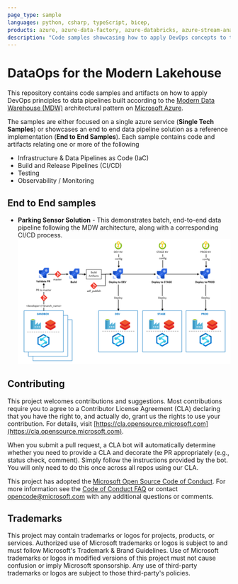 ```yaml
---
page_type: sample
languages: python, csharp, typeScript, bicep, 
products: azure, azure-data-factory, azure-databricks, azure-stream-analytics, azure-data-lake-gen2, azure-functions
description: "Code samples showcasing how to apply DevOps concepts to the Modern Lakehouse Architecture leveraging different Azure Data Technologies."
---
```


# DataOps for the Modern Lakehouse

This repository contains code samples and artifacts on how to apply DevOps principles to data pipelines built according to the [Modern Data Warehouse (MDW)](https://azure.microsoft.com/en-au/solutions/architecture/modern-data-warehouse/) architectural pattern on [Microsoft Azure](https://azure.microsoft.com/en-au/).

The samples are either focused on a single azure service (**Single Tech Samples**) or showcases an end to end data pipeline solution as a reference implementation (**End to End Samples**). Each sample contains code and artifacts relating one or more of the following

- Infrastructure & Data Pipelines as Code (IaC)
- Build and Release Pipelines (CI/CD)
- Testing
- Observability / Monitoring

## End to End samples
- **Parking Sensor Solution** - This demonstrates batch, end-to-end data pipeline following the MDW architecture, along with a corresponding CI/CD process.
![Architecture](docs/images/CI_CD_process_simplified.png?raw=true "Architecture")

## Contributing
This project welcomes contributions and suggestions.  Most contributions require you to agree to a
Contributor License Agreement (CLA) declaring that you have the right to, and actually do, grant us
the rights to use your contribution. For details, visit [https://cla.opensource.microsoft.com](https://cla.opensource.microsoft.com).

When you submit a pull request, a CLA bot will automatically determine whether you need to provide
a CLA and decorate the PR appropriately (e.g., status check, comment). Simply follow the instructions
provided by the bot. You will only need to do this once across all repos using our CLA.

This project has adopted the [Microsoft Open Source Code of Conduct](https://opensource.microsoft.com/codeofconduct/).
For more information see the [Code of Conduct FAQ](https://opensource.microsoft.com/codeofconduct/faq/) or
contact [opencode@microsoft.com](mailto:opencode@microsoft.com) with any additional questions or comments.

## Trademarks
This project may contain trademarks or logos for projects, products, or services. Authorized use of Microsoft trademarks or logos is subject to and must follow Microsoft's Trademark & Brand Guidelines. Use of Microsoft trademarks or logos in modified versions of this project must not cause confusion or imply Microsoft sponsorship. Any use of third-party trademarks or logos are subject to those third-party's policies.
